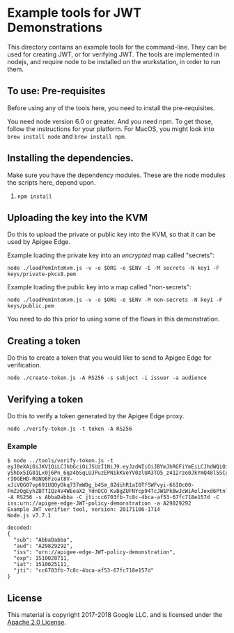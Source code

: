 # Example tools for JWT Demonstrations

This directory contains an example tools for the command-line. They can be used for creating JWT, or for verifying JWT.
The tools are implemented in nodejs, and require node to be installed on the workstation, in order to run them.

## To use: Pre-requisites

Before using any of the tools here, you need to install the pre-requisites.

You need node version 6.0 or greater. And you need npm.
To get those, follow the instructions for your platform.
For MacOS, you might look into `brew install node` and `brew install npm`.

## Installing the dependencies.

Make sure you have the dependency modules. These are the node modules the scripts here, depend upon.

1. `npm install`



## Uploading the key into the KVM

Do this to upload the private or public key into the KVM, so that it can be used by Apigee Edge.

Example loading the private key into an _encrypted_ map called "secrets":
```
node ./loadPemIntoKvm.js -v -o $ORG -e $ENV -E -M secrets -N key1 -F keys/private-pkcs8.pem
```

Example loading the public key into a map called "non-secrets":
```
node ./loadPemIntoKvm.js -v -o $ORG -e $ENV -M non-secrets -N key1 -F keys/public.pem
```

You need to do this prior to using some of the flows in this demonstration.




## Creating a token

Do this to create a token that you would like to send to Apigee Edge for verification.

```
node ./create-token.js -A RS256 -s subject -i issuer -a audience
```


## Verifying a token

Do this to verify a token generated by the Apigee Edge proxy.

```
node ./verify-token.js -t token -A RS256
```

### Example

```
$ node ../tools/verify-token.js -t eyJ0eXAiOiJKV1QiLCJhbGciOiJSUzI1NiJ9.eyJzdWIiOiJBYmJhRGFiYmEiLCJhdWQiOiJBMjk4MjkyOTIiLCJpc3MiOiJ1cm46Ly9hcGlnZWUtZWRnZS1KV1QtcG9saWN5LWRlbW9uc3RyYXRpb24iLCJleHAiOjE1MTAwMjg3MTEsImlhdCI6MTUxMDAyNTExMSwianRpIjoiY2M2NzAzZmItN2M4Yy00YmNhLWFmNTMtNjdmYzcxOGUxNTdkIn0.bnSLyzdQqJn5fHbjFyd4iNPX1q5TIZ5MwmeM7PHzVrwW-yShbx5IG81Lx0j6Pn_6qz4bSqLUJPuzEPNikKVeYV0zlUA3TO5_z412rzo0JkYmQ48l5SCgrPzDXLg6JsUv6FBfupGPnyrtMJT0DhnQXO4m_tkwG2lR_zJGMkI7G-rIOGEHD-RGNQ6Fzoat8V-xJiVQG07vp691UQOyDkq737mWDg_b4Sm_8ZdihR1aI0TfSWFvyi-66IOc00-FmZzOgEyhZBTTIQz4V4WEeaX2_YdnOCO_KvBgZUFNYcp94TcJW1PkBwJcWiAolJexd6PtnTVOnRhoDgmjedhAMrVU_w -A RS256 -s AbbaDabba -C jti:cc6703fb-7c8c-4bca-af53-67fc718e157d -C iss:urn://apigee-edge-JWT-policy-demonstration -a A29829292
Example JWT verifier tool, version: 20171106-1714
Node.js v7.7.1

decoded:
{
  "sub": "AbbaDabba",
  "aud": "A29829292",
  "iss": "urn://apigee-edge-JWT-policy-demonstration",
  "exp": 1510028711,
  "iat": 1510025111,
  "jti": "cc6703fb-7c8c-4bca-af53-67fc718e157d"
}

```




## License

This material is copyright 2017-2018 Google LLC.
and is licensed under the [Apache 2.0 License](LICENSE).
